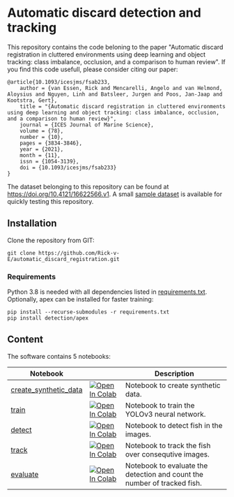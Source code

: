 # Automatic discard detection and tracking

This repository contains the code beloning to the paper "Automatic discard registration in cluttered environments using deep learning and object tracking: class imbalance, occlusion, and a comparison to human review". If you find this code usefull, please consider citing our paper:

```text
@article{10.1093/icesjms/fsab233,
    author = {van Essen, Rick and Mencarelli, Angelo and van Helmond, Aloysius and Nguyen, Linh and Batsleer, Jurgen and Poos, Jan-Jaap and Kootstra, Gert},
    title = "{Automatic discard registration in cluttered environments using deep learning and object tracking: class imbalance, occlusion, and a comparison to human review}",
    journal = {ICES Journal of Marine Science},
    volume = {78},
    number = {10},
    pages = {3834-3846},
    year = {2021},
    month = {11},
    issn = {1054-3139},
    doi = {10.1093/icesjms/fsab233}
}
```

The dataset belonging to this repository can be found at https://doi.org/10.4121/16622566.v1. A small [sample dataset](https://drive.google.com/file/d/1TcyeeX0UjhWldbjhLkCRJIuktDNeAMJJ/view?usp=sharing) is available for quickly testing this repository.

## Installation
Clone the repository from GIT:

```commandline
git clone https://github.com/Rick-v-E/automatic_discard_registration.git
```

### Requirements
Python 3.8 is needed with all dependencies listed in [requirements.txt](requirements.txt). Optionally, apex can be installed for faster training:

```commandline
pip install --recurse-submodules -r requirements.txt
pip install detection/apex
```

## Content
The software contains 5 notebooks:

| Notebook                               |                         | Description                                                                          |
|----------------------------------------|-------------------------|--------------------------------------------------------------------------------------|
| [create_synthetic_data](create_synthetic_data.ipynb) | [![Open In Colab](https://colab.research.google.com/assets/colab-badge.svg)](https://colab.research.google.com/github/Rick-v-E/automatic_discard_registration/blob/master/create_synthetic_data.ipynb) | Notebook to create synthetic data. |
| [train](train.ipynb)                   | [![Open In Colab](https://colab.research.google.com/assets/colab-badge.svg)](https://colab.research.google.com/github/Rick-v-E/automatic_discard_registration/blob/master/train.ipynb) | Notebook to train the YOLOv3 neural network.                                         |
| [detect](detect.ipynb)                   | [![Open In Colab](https://colab.research.google.com/assets/colab-badge.svg)](https://colab.research.google.com/github/Rick-v-E/automatic_discard_registration/blob/master/detect.ipynb) | Notebook to detect fish in the images.                                         |
| [track](track.ipynb)                   | [![Open In Colab](https://colab.research.google.com/assets/colab-badge.svg)](https://colab.research.google.com/github/Rick-v-E/automatic_discard_registration/blob/master/track.ipynb) | Notebook to track the fish over consequtive images.    |
| [evaluate](evaluate.ipynb)             | [![Open In Colab](https://colab.research.google.com/assets/colab-badge.svg)](https://colab.research.google.com/github/Rick-v-E/automatic_discard_registration/blob/master/evaluate.ipynb) | Notebook to evaluate the detection and count the number of tracked fish.           |
